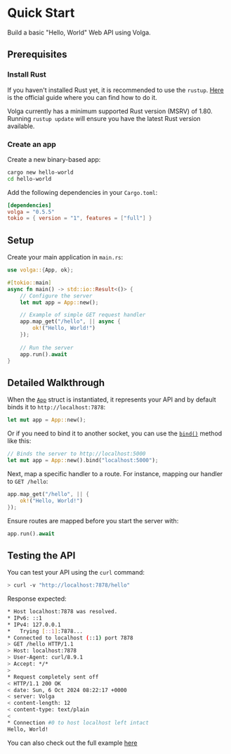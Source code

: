# Quick Start

Build a basic "Hello, World" Web API using Volga.

## Prerequisites

### Install Rust
If you haven't installed Rust yet, it is recommended to use the `rustup`. [Here](https://doc.rust-lang.org/book/ch01-01-installation.html) is the official guide where you can find how to do it.

Volga currently has a minimum supported Rust version (MSRV) of 1.80. Running `rustup update` will ensure you have the latest Rust version available.

### Create an app
Create a new binary-based app:
```bash
cargo new hello-world
cd hello-world
```

Add the following dependencies in your `Cargo.toml`:

```toml
[dependencies]
volga = "0.5.5"
tokio = { version = "1", features = ["full"] }
```
## Setup
Create your main application in `main.rs`:

```rust
use volga::{App, ok};

#[tokio::main]
async fn main() -> std::io::Result<()> {
    // Configure the server
    let mut app = App::new();

    // Example of simple GET request handler
    app.map_get("/hello", || async {
        ok!("Hello, World!")
    });
    
    // Run the server
    app.run().await
}
```
## Detailed Walkthrough
When the [`App`](https://docs.rs/volga/latest/volga/app/struct.App.html) struct is instantiated, it represents your API and by default binds it to `http://localhost:7878`:
```rust
let mut app = App::new();
```
Or if you need to bind it to another socket, you can use the [`bind()`](https://docs.rs/volga/latest/volga/app/struct.App.html#method.bind) method like this:
```rust
// Binds the server to http://localhost:5000
let mut app = App::new().bind("localhost:5000");
```
Next, map a specific handler to a route. For instance, mapping our handler to `GET /hello`:
```rust
app.map_get("/hello", || {
    ok!("Hello, World!")
});
```
Ensure routes are mapped before you start the server with:
```rust
app.run().await
```
## Testing the API

You can test your API using the `curl` command:
```bash
> curl -v "http://localhost:7878/hello"
```
Response expected:
```bash
* Host localhost:7878 was resolved.
* IPv6: ::1
* IPv4: 127.0.0.1
*   Trying [::1]:7878...
* Connected to localhost (::1) port 7878
> GET /hello HTTP/1.1
> Host: localhost:7878
> User-Agent: curl/8.9.1
> Accept: */*
>
* Request completely sent off
< HTTP/1.1 200 OK
< date: Sun, 6 Oct 2024 08:22:17 +0000
< server: Volga
< content-length: 12
< content-type: text/plain
<
* Connection #0 to host localhost left intact
Hello, World!
```
You can also check out the full example [here](https://github.com/RomanEmreis/volga/blob/main/examples/hello_world.rs)
